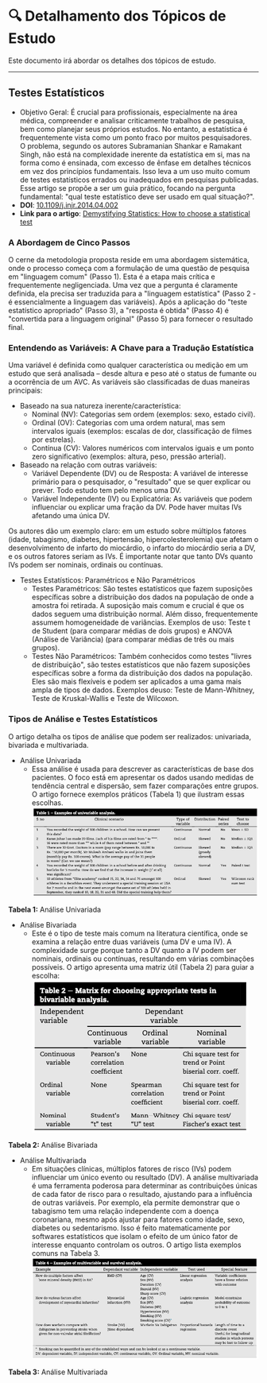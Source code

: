 # 🔍 Detalhamento dos Tópicos de Estudo

Este documento irá abordar os detalhes dos tópicos de estudo.

---

## Testes Estatísticos

- Objetivo Geral: É crucial para profissionais, especialmente na área médica, compreender e analisar criticamente trabalhos de pesquisa, bem como planejar seus próprios estudos. No entanto, a estatística é frequentemente vista como um ponto fraco por muitos pesquisadores. O problema, segundo os autores Subramanian Shankar e Ramakant Singh, não está na complexidade inerente da estatística em si, mas na forma como é ensinada, com excesso de ênfase em detalhes técnicos em vez dos princípios fundamentais. Isso leva a um uso muito comum de testes estatísticos errados ou inadequados em pesquisas publicadas. Esse artigo se propõe a ser um guia prático, focando na pergunta fundamental: "qual teste estatístico deve ser usado em qual situação?".
- **DOI**: [10.1109/j.injr.2014.04.002](https://journals.sagepub.com/doi/10.1016/j.injr.2014.04.002)
- **Link para o artigo**: [Demystifying Statistics: How to choose a statistical test](https://github.com/Reinaldo-Jr-Dev/doutorado/blob/article/Demystifying_Statistics_How_to_choose_a_statistical_test.pdf)


### A Abordagem de Cinco Passos
O cerne da metodologia proposta reside em uma abordagem sistemática, onde o processo começa com a formulação de uma questão de pesquisa em "linguagem comum" (Passo 1). Esta é a etapa mais crítica e frequentemente negligenciada. Uma vez que a pergunta é claramente definida, ela precisa ser traduzida para a "linguagem estatística" (Passo 2 - é essencialmente a linguagem das variáveis). Após a aplicação do "teste estatístico apropriado" (Passo 3), a "resposta é obtida" (Passo 4) é "convertida para a linguagem original" (Passo 5) para fornecer o resultado final.

### Entendendo as Variáveis: A Chave para a Tradução Estatística
Uma variável é definida como qualquer característica ou medição em um estudo que será analisada – desde altura e peso até o status de fumante ou a ocorrência de um AVC.
As variáveis são classificadas de duas maneiras principais:
- Baseado na sua natureza inerente/característica:
  - Nominal (NV): Categorias sem ordem (exemplos: sexo, estado civil).
  - Ordinal (OV): Categorias com uma ordem natural, mas sem intervalos iguais (exemplos: escalas de dor, classificação de filmes por estrelas).
  - Contínua (CV): Valores numéricos com intervalos iguais e um ponto zero significativo (exemplos: altura, peso, pressão arterial).
- Baseado na relação com outras variáveis:
  - Variável Dependente (DV) ou de Resposta: A variável de interesse primário para o pesquisador, o "resultado" que se quer explicar ou prever. Todo estudo tem pelo menos uma DV.
  - Variável Independente (IV) ou Explicatória: As variáveis que podem influenciar ou explicar uma fração da DV. Pode haver muitas IVs afetando uma única DV.

Os autores dão um exemplo claro: em um estudo sobre múltiplos fatores (idade, tabagismo, diabetes, hipertensão, hipercolesterolemia) que afetam o desenvolvimento de infarto do miocárdio, o infarto do miocárdio seria a DV, e os outros fatores seriam as IVs. É importante notar que tanto DVs quanto IVs podem ser nominais, ordinais ou contínuas.

- Testes Estatísticos: Paramétricos e Não Paramétricos
  - Testes Paramétricos: São testes estatísticos que fazem suposições específicas sobre a distribuição dos dados na população de onde a amostra foi retirada. A suposição mais comum e crucial é que os dados seguem uma distribuição normal. Além disso, frequentemente assumem homogeneidade de variâncias.
Exemplos de uso: Teste t de Student (para comparar médias de dois grupos) e ANOVA (Análise de Variância) (para comparar médias de três ou mais grupos).
  - Testes Não Paramétricos: Também conhecidos como testes "livres de distribuição", são testes estatísticos que não fazem suposições específicas sobre a forma da distribuição dos dados na população. Eles são mais flexíveis e podem ser aplicados a uma gama mais ampla de tipos de dados. Exemplos deuso: Teste de Mann-Whitney, Teste de Kruskal-Wallis e Teste de Wilcoxon.
 
### Tipos de Análise e Testes Estatísticos
O artigo detalha os tipos de análise que podem ser realizados: univariada, bivariada e multivariada.
- Análise Univariada
  - Essa análise é usada para descrever as características de base dos pacientes. O foco está em apresentar os dados usando medidas de tendência central e dispersão, sem fazer comparações entre grupos. O artigo fornece exemplos práticos (Tabela 1) que ilustram essas escolhas.
![Tabela - Análise Univariada](img/Table1_Univariate_Analysis.png "Tabela - Análise Univariada")

**Tabela 1:** Análise Univariada

- Análise Bivariada
  - Este é o tipo de teste mais comum na literatura científica, onde se examina a relação entre duas variáveis (uma DV e uma IV). A complexidade surge porque tanto a DV quanto a IV podem ser nominais, ordinais ou contínuas, resultando em várias combinações possíveis. O artigo apresenta uma matriz útil (Tabela 2) para guiar a escolha:
![Tabela - Análise Bivariada](img/Table2_Bivariate_Analysis.png "Tabela - Análise Bivariada")

**Tabela 2:** Análise Bivariada

- Análise Multivariada 
  - Em situações clínicas, múltiplos fatores de risco (IVs) podem influenciar um único evento ou resultado (DV). A análise multivariada é uma ferramenta poderosa para determinar as contribuições únicas de cada fator de risco para o resultado, ajustando para a influência de outras variáveis. Por exemplo, ela permite demonstrar que o tabagismo tem uma relação independente com a doença coronariana, mesmo após ajustar para fatores como idade, sexo, diabetes ou sedentarismo. Isso é feito matematicamente por softwares estatísticos que isolam o efeito de um único fator de interesse enquanto controlam os outros. O artigo lista exemplos comuns na Tabela 3.
![Tabela - Análise Multivariada](img/Table3_Multivariate_Analysis.png "Tabela - Análise Multivariada")

**Tabela 3:** Análise Multivariada
